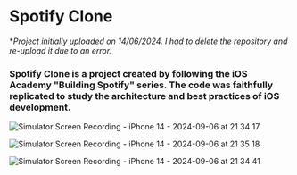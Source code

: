 # Spotify Clone

**Project initially uploaded on 14/06/2024. I had to delete the repository and re-upload it due to an error.*

### Spotify Clone is a project created by following the iOS Academy "Building Spotify" series. The code was faithfully replicated to study the architecture and best practices of iOS development.





![Simulator Screen Recording - iPhone 14 - 2024-09-06 at 21 34 17](https://github.com/user-attachments/assets/4f6444e0-128d-4601-8994-b30ffa288bc2)  



![Simulator Screen Recording - iPhone 14 - 2024-09-06 at 21 35 18](https://github.com/user-attachments/assets/ef675b1a-ae64-4436-96d5-8507a73fa8ef)  


![Simulator Screen Recording - iPhone 14 - 2024-09-06 at 21 34 41](https://github.com/user-attachments/assets/2e3b5cd4-a45f-40d0-b812-e9a7baddd6f0)
